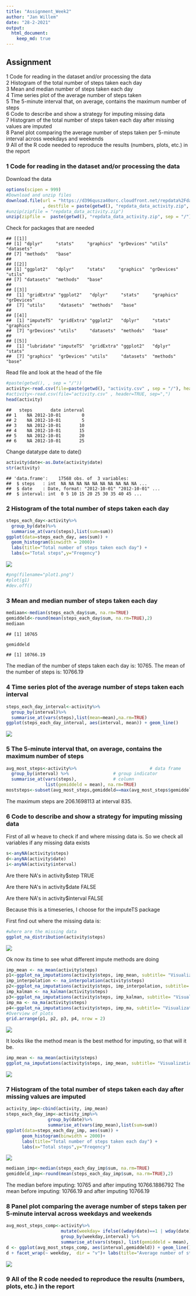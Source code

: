 ```yaml
---
title: "Assignment_Week2"
author: "Jan Willem"
date: "28-2-2021"
output: 
  html_document:
    keep_md: true
---
```

  
  
  ## Assignment
  
  1 Code for reading in the dataset and/or processing the data  
2 Histogram of the total number of steps taken each day  
3 Mean and median number of steps taken each day  
4 Time series plot of the average number of steps taken  
5 The 5-minute interval that, on average, contains the maximum number of steps  
6 Code to describe and show a strategy for imputing missing data  
7 Histogram of the total number of steps taken each day after missing values are imputed  
8 Panel plot comparing the average number of steps taken per 5-minute interval across weekdays and weekends  
9 All of the R code needed to reproduce the results (numbers, plots, etc.) in the report  


### 1 Code for reading in the dataset and/or processing the data

Download the data


```r
options(scipen = 999) 
#Download and unzip files
download.file(url = "https://d396qusza40orc.cloudfront.net/repdata%2Fdata%2Factivity.zip"
              , destfile = paste(getwd(), "repdata_data_activity.zip", sep = "/"))
#unzip(zipfile = "repdata_data_activity.zip")
unzip(zipfile =  paste(getwd(), "repdata_data_activity.zip", sep = "/"))
```
Check for packages that are needed 

```
## [[1]]
## [1] "dplyr"     "stats"     "graphics"  "grDevices" "utils"     "datasets" 
## [7] "methods"   "base"     
## 
## [[2]]
## [1] "ggplot2"   "dplyr"     "stats"     "graphics"  "grDevices" "utils"    
## [7] "datasets"  "methods"   "base"     
## 
## [[3]]
##  [1] "gridExtra" "ggplot2"   "dplyr"     "stats"     "graphics"  "grDevices"
##  [7] "utils"     "datasets"  "methods"   "base"     
## 
## [[4]]
##  [1] "imputeTS"  "gridExtra" "ggplot2"   "dplyr"     "stats"     "graphics" 
##  [7] "grDevices" "utils"     "datasets"  "methods"   "base"     
## 
## [[5]]
##  [1] "lubridate" "imputeTS"  "gridExtra" "ggplot2"   "dplyr"     "stats"    
##  [7] "graphics"  "grDevices" "utils"     "datasets"  "methods"   "base"
```


Read file and look at the head of the file

```r
#paste(getwd(), , sep = "/"))
activity<-read.csv(file=paste(getwd(), "activity.csv" , sep = "/"), header=TRUE, sep=",")
#activity<-read.csv(file="activity.csv" , header=TRUE, sep=",")
head(activity)
```

```
##   steps       date interval
## 1    NA 2012-10-01        0
## 2    NA 2012-10-01        5
## 3    NA 2012-10-01       10
## 4    NA 2012-10-01       15
## 5    NA 2012-10-01       20
## 6    NA 2012-10-01       25
```

Change datatype date to date()

```r
activity$date<-as.Date(activity$date)
str(activity)
```

```
## 'data.frame':	17568 obs. of  3 variables:
##  $ steps   : int  NA NA NA NA NA NA NA NA NA NA ...
##  $ date    : Date, format: "2012-10-01" "2012-10-01" ...
##  $ interval: int  0 5 10 15 20 25 30 35 40 45 ...
```
### 2 Histogram of the total number of steps taken each day


```r
steps_each_day<-activity%>%
  group_by(date)%>%
  summarise_at(vars(steps),list(sum=sum))
ggplot(data=steps_each_day, aes(sum)) + 
  geom_histogram(binwidth = 2000)+ 
  labs(title="Total number of steps taken each day") +
  labs(x="Total steps",y="Freqency")
```

![](Reproducible_Research_Assignment_Week2._files/figure-html/unnamed-chunk-5-1.png)<!-- -->

```r
#png(filename="plot1.png")
#plot(g1)
#dev.off()
```

### 3 Mean and median number of steps taken each day


```r
mediaan<-median(steps_each_day$sum, na.rm=TRUE)
gemiddeld<-round(mean(steps_each_day$sum, na.rm=TRUE),2)
mediaan
```

```
## [1] 10765
```

```r
gemiddeld
```

```
## [1] 10766.19
```


The median of the number of steps taken each day is:  10765.
The mean of the number of steps is: 10766.19

### 4 Time series plot of the average number of steps taken each interval



```r
steps_each_day_interval<-activity%>%
  group_by(interval)%>%
  summarise_at(vars(steps),list(mean=mean),na.rm=TRUE)
ggplot(steps_each_day_interval, aes(interval, mean)) + geom_line() 
```

![](Reproducible_Research_Assignment_Week2._files/figure-html/unnamed-chunk-7-1.png)<!-- -->

### 5 The 5-minute interval that, on average, contains the maximum number of steps


```r
avg_most_steps<-activity%>%                            # data frame
  group_by(interval) %>%                 # group indicator
  summarise_at(vars(steps),              # column
               list(gemiddeld = mean), na.rm=TRUE)
moststeps<-subset(avg_most_steps,gemiddeld==max(avg_most_steps$gemiddeld))
```
The maximum steps are 206.1698113 at interval 835.


### 6 Code to describe and show a strategy for imputing missing data


First of all w heave to check if and where missing data is.
So we check all variables if any missing data exists

```r
s<-anyNA(activity$steps)
d<-anyNA(activity$date)
i<-anyNA(activity$interval)
```
Are there NA's in activity$step TRUE    

Are there NA's in activity$date FALSE  

Are there NA's in activity$interval FALSE  

Because this is a timeseries, I choose for the imputeTS package

First find out where the missing data is:

```r
#where are the missing data
ggplot_na_distribution(activity$steps)
```

![](Reproducible_Research_Assignment_Week2._files/figure-html/unnamed-chunk-10-1.png)<!-- -->

Ok now its time to see what different impute methods are doing

```r
imp_mean <- na_mean(activity$steps)
p1<-ggplot_na_imputations(activity$steps, imp_mean, subtitle= "Visualization of missing value replacements\nmethod=mean")
imp_interpolation <- na_interpolation(activity$steps)
p2<-ggplot_na_imputations(activity$steps, imp_interpolation, subtitle= "Visualization of missing value replacements\nmethod=interpolation")
imp_kalman <- na_kalman(activity$steps)
p3<-ggplot_na_imputations(activity$steps, imp_kalman, subtitle= "Visualization of missing value replacements\nmethod=kalman")
imp_ma <- na_ma(activity$steps)
p4<-ggplot_na_imputations(activity$steps, imp_ma, subtitle= "Visualization of missing value replacements \nmethod=ma")
#Overview of plots
grid.arrange(p1, p2, p3, p4, nrow = 2)
```

![](Reproducible_Research_Assignment_Week2._files/figure-html/unnamed-chunk-11-1.png)<!-- -->


It looks like the method mean is the best method for imputing, so that will it be.

```r
imp_mean <- na_mean(activity$steps)
ggplot_na_imputations(activity$steps, imp_mean, subtitle= "Visualization of missing value replacements, method=mean")
```

![](Reproducible_Research_Assignment_Week2._files/figure-html/unnamed-chunk-12-1.png)<!-- -->

### 7 Histogram of the total number of steps taken each day after missing values are imputed


```r
activity_imp<-cbind(activity, imp_mean)
steps_each_day_imp<-activity_imp%>%
                group_by(date)%>%
                summarise_at(vars(imp_mean),list(sum=sum))
ggplot(data=steps_each_day_imp, aes(sum)) + 
      geom_histogram(binwidth = 2000)+ 
      labs(title="Total number of steps taken each day") +
      labs(x="Total steps",y="Freqency")
```

![](Reproducible_Research_Assignment_Week2._files/figure-html/unnamed-chunk-13-1.png)<!-- -->

```r
mediaan_imp<-median(steps_each_day_imp$sum, na.rm=TRUE)
gemiddeld_imp<-round(mean(steps_each_day_imp$sum, na.rm=TRUE),2)
```
The median before imputing: 10765 and after imputing 10766.1886792
The mean before imputing: 10766.19 and after imputing 10766.19



### 8 Panel plot comparing the average number of steps taken per 5-minute interval across weekdays and weekends


```r
avg_most_steps_comp<-activity%>%   
                     mutate(weekday= ifelse((wday(date)==1 | wday(date)==7), "weekends", "weekdays")) %>%
                     group_by(weekday,interval) %>%                 
                     summarise_at(vars(steps), list(gemiddeld = mean), na.rm=TRUE)
d <- ggplot(avg_most_steps_comp, aes(interval,gemiddeld)) + geom_line() 
d + facet_wrap(~ weekday,  dir = "v")+ labs(title="Average number of steps taken per 5-minute interval ")
```

![](Reproducible_Research_Assignment_Week2._files/figure-html/unnamed-chunk-14-1.png)<!-- -->


### 9 All of the R code needed to reproduce the results (numbers, plots, etc.) in the report

